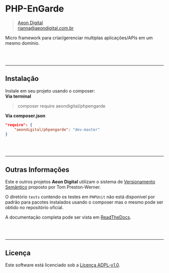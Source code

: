   PHP-EnGarde
===============

> [Aeon Digital](http://aeondigital.com.br)  
> rianna@aeondigital.com.br  

Micro framework para criar/gerenciar multiplas aplicações/APIs em um mesmo 
domínio.  


&nbsp;  
&nbsp;  


______________________________________________________________________________

## Instalação
Instale em seu projeto usando o composer:  
**Via terminal**
> composer require aeondigital/phpengarde

**Via composer.json**
```json
"require": {
    "aeondigital/phpengarde": "dev-master"
}
```


&nbsp;  
&nbsp;  


_______________________________________________________________________________

## Outras Informações

Este e outros projetos **Aeon Digital** utilizam o sistema de [Versionamento 
Semântico](https://semver.org/) proposto por Tom Preston-Werner.  

O diretório `tests` contendo os testes em `PHPUnit` não está disponível por 
padrão para pacotes instalados usando o composer mas o mesmo pode ser obtido no 
repositório oficial.  

A documentação completa pode ser vista em 
[ReadTheDocs](https://php-phpengarde.readthedocs.io/pt/latest/).


&nbsp;  
&nbsp;  


_______________________________________________________________________________

## Licença

Este software está licenciado sob a [Licença ADPL-v1.0](LICENSE).
